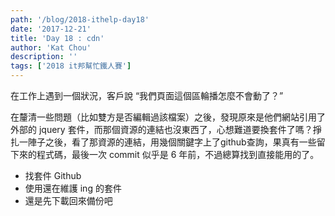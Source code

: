 ```yaml
---
path: '/blog/2018-ithelp-day18'
date: '2017-12-21'
title: 'Day 18 : cdn'
author: 'Kat Chou'
description: ''
tags: ['2018 it邦幫忙鐵人賽']
---
```


在工作上遇到一個狀況，客戶說 “我們頁面這個區輪播怎麼不會動了？”

在釐清一些問題（比如雙方是否編輯過該檔案）之後，發現原來是他們網站引用了外部的 jquery 套件，而那個資源的連結也沒東西了，心想難道要換套件了嗎？掙扎一陣子之後，看了那資源的連結，用幾個關鍵字上了github查詢，果真有一些留下來的程式碼，最後一次 commit 似乎是 6 年前，不過總算找到直接能用的了。 

*  找套件 Github
*  使用還在維護 ing 的套件
*  還是先下載回來備份吧
